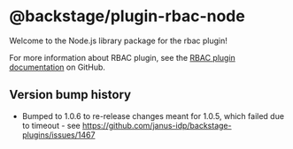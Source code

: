 # @backstage/plugin-rbac-node

Welcome to the Node.js library package for the rbac plugin!

For more information about RBAC plugin, see the [RBAC plugin documentation](https://github.com/backstage/community-plugins/tree/main/workspaces/rbac/plugins/rbac-backend) on GitHub.

## Version bump history

- Bumped to 1.0.6 to re-release changes meant for 1.0.5, which failed due to timeout - see https://github.com/janus-idp/backstage-plugins/issues/1467
